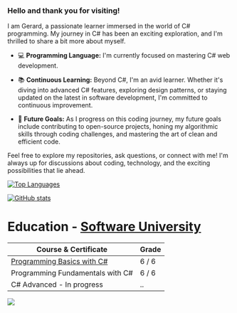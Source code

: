### Hello and thank you for visiting!

I am Gerard, a passionate learner immersed in the world of C# programming. My journey in C# has been an exciting exploration, and I'm thrilled to share a bit more about myself.

- 💻 **Programming Language:** I'm currently focused on mastering C# web development.

- 📚 **Continuous Learning:** Beyond C#, I'm an avid learner. Whether it's diving into advanced C# features, exploring design patterns, or staying updated on the latest in software development, I'm committed to continuous improvement.

- 🌱 **Future Goals:** As I progress on this coding journey, my future goals include contributing to open-source projects, honing my algorithmic skills through coding challenges, and mastering the art of clean and efficient code.

Feel free to explore my repositories, ask questions, or connect with me! I'm always up for discussions about coding, technology, and the exciting possibilities that lie ahead.

[![Top Languages](https://github-readme-stats.vercel.app/api/top-langs/?username=gerardsh&layout=compact&langs_count=10&exclude_repo=your-excluded-repo1,your-excluded-repo2&theme=tokyonight)](https://github.com/gerardsh/github-readme-stats)

[![GitHub stats](https://github-readme-stats.vercel.app/api?username=gerardsh&theme=tokyonight)](https://github.com/gerardsh/github-readme-stats)

# Education - [Software University](https://softuni.bg/curriculum)
| Course & Certificate | Grade |
|-----------------|-----------------|
| [Programming Basics with C#](https://github.com/GerardSh/SoftwareUniversity/blob/main/99%20Attachments/Programming%20Basics%20-%20January%202024%20-%20Certificate.jpeg)  | 6 / 6 |
| Programming Fundamentals with C# | 6 / 6 | 
| C# Advanced - In progress |..|

![](https://komarev.com/ghpvc/?username=GerardSh&color=blueviolet&abbreviated=true&style=flat-square)
<!--
**GerardSh/GerardSh** is a ✨ _special_ ✨ repository because its `README.md` (this file) appears on your GitHub profile.

Here are some ideas to get you started:

- 🔭 I’m currently working on ...
- 🌱 I’m currently learning ...
- 👯 I’m looking to collaborate on ...
- 🤔 I’m looking for help with ...
- 💬 Ask me about ...
- 📫 How to reach me: ...
- 😄 Pronouns: ...
- ⚡ Fun fact: ...
-->
